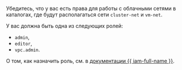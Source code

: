 Убедитесь, что у вас есть права для работы с облачными сетями в каталогах, где будут располагаться сети `cluster-net` и `vm-net`.

У вас должна быть одна из следующих ролей:

* `admin`,
* `editor`,
* `vpc.admin`.


О том, как назначить роль, см. в [документации {{ iam-full-name }}](../../../iam/operations/roles/grant.md).

